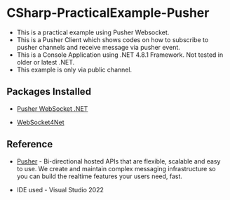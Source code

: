 # CSharp-PracticalExample-Pusher

- This is a practical example using Pusher Websocket.
- This is a Pusher Client which shows codes on how to subscribe to pusher channels and receive message via pusher event.
- This is a Console Application using .NET 4.8.1 Framework. Not tested in older or latest .NET.
- This example is only via public channel.

## Packages Installed

- [Pusher WebSocket .NET](https://github.com/pusher/pusher-websocket-dotnet)

- [WebSocket4Net](https://www.nuget.org/packages/WebSocket4Net/)

## Reference

- [Pusher](https://pusher.com/) - Bi-directional hosted APIs that are flexible, scalable and easy to use. We create and maintain complex messaging infrastructure so you can build the realtime features your users need, fast.

- IDE used - Visual Studio 2022

